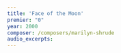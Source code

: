 ```yaml
---
title: 'Face of the Moon'
premier: "0"
year: 2000
composer: /composers/marilyn-shrude
audio_excerpts: 
---
```

